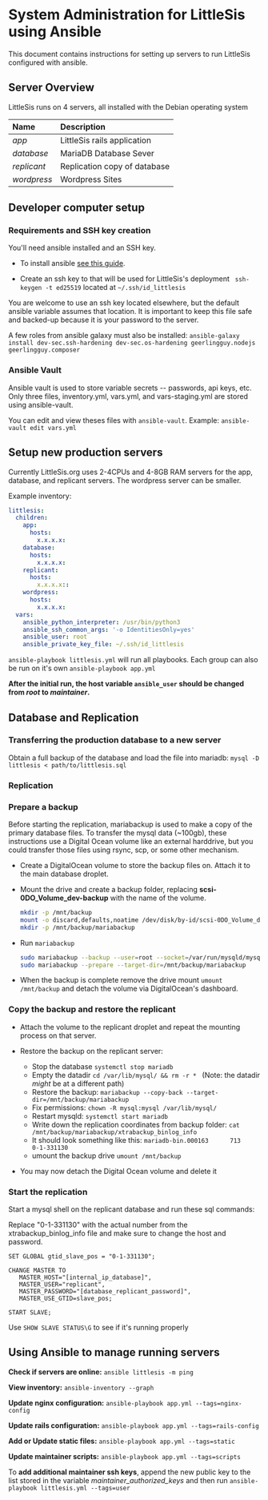 # System Administration for LittleSis using Ansible

This document contains instructions for setting up servers to run LittleSis configured with ansible.

## Server Overview

LittleSis runs on 4 servers, all installed with the Debian operating system

| Name        | Description                  |
|:------------|:-----------------------------|
| *app*       | LittleSis rails application  |
| *database*  | MariaDB Database Sever       |
| *replicant* | Replication copy of database |
| *wordpress* | Wordpress Sites              |

## Developer computer setup
### Requirements and SSH key creation

You'll need ansible installed and an SSH key.

* To install ansible [see this guide](https://docs.ansible.com/ansible/latest/installation_guide/intro_installation.html).

* Create an ssh key to that will be used for LittleSis's deployment ```  ssh-keygen -t ed25519 ``` located at ` ~/.ssh/id_littlesis `

You are welcome to use an ssh key located elsewhere, but the default ansible variable assumes that location. It is important to keep this file safe and backed-up because it is your password to the server.

A few roles from ansible galaxy must also be installed: `ansible-galaxy install dev-sec.ssh-hardening dev-sec.os-hardening geerlingguy.nodejs geerlingguy.composer`

### Ansible Vault

Ansible vault is used to store variable secrets -- passwords, api keys, etc. Only three files, inventory.yml, vars.yml, and vars-staging.yml are stored using ansible-vault.

You can edit and view theses files with `ansible-vault`. Example: `ansible-vault edit vars.yml`

## Setup new production servers

Currently LittleSis.org uses 2-4CPUs and 4-8GB RAM servers for the app, database, and replicant servers. The wordpress server can be smaller.

Example inventory:

``` yaml
littlesis:
  children:
    app:
      hosts:
        x.x.x.x:
    database:
      hosts:
        x.x.x.x:
    replicant:
      hosts:
        x.x.x.x::
    wordpress:
      hosts:
        x.x.x.x:
  vars:
    ansible_python_interpreter: /usr/bin/python3
    ansible_ssh_common_args: '-o IdentitiesOnly=yes'
    ansible_user: root
    ansible_private_key_file: ~/.ssh/id_littlesis
```


` ansible-playbook littlesis.yml ` will run all playbooks. Each group can also be run on it's own `ansible-playbook app.yml`

**After the initial run, the host variable `ansible_user` should be changed from _root_ to _maintainer_.**

## Database and Replication

### Transferring the production database to a new server

Obtain a full backup of the database and load the file into mariadb: ` mysql -D littlesis < path/to/littlesis.sql `

### Replication

### Prepare a backup

Before starting the replication, mariabackup is used to make a copy of the primary database files. To transfer the mysql data (~100gb), these instructions use a Digital Ocean volume like an external harddrive, but you could transfer those files using rsync, scp, or some other mechanism.

- Create a DigitalOcean volume to store the backup files on. Attach it to the main database droplet.

- Mount the drive and create a backup folder, replacing __scsi-0DO_Volume_dev-backup__ with the name of the volume.

    ``` sh
    mkdir -p /mnt/backup
    mount -o discard,defaults,noatime /dev/disk/by-id/scsi-0DO_Volume_dev-backup /mnt/backup
    mkdir -p /mnt/backup/mariabackup
    ```

- Run `mariabackup`

    ``` sh
    sudo mariabackup --backup --user=root --socket=/var/run/mysqld/mysqld.sock --target-dir=/mnt/backup/mariabackup --binlog-info=ON
    sudo mariabackup --prepare --target-dir=/mnt/backup/mariabackup
    ```

- When the backup is complete remove the drive mount ` umount /mnt/backup ` and detach the volume via DigitalOcean's dashboard.

### Copy the backup and restore the replicant

- Attach the volume to the replicant droplet and repeat the mounting process on that server.

- Restore the backup on the replicant server:
  - Stop the database ` systemctl stop mariadb `
  - Empty the datadir `cd /var/lib/mysql/ && rm -r * ` (Note: the datadir *might* be at a different path)
  - Restore the backup: ` mariabackup --copy-back --target-dir=/mnt/backup/mariabackup `
  - Fix permissions: ` chown -R mysql:mysql /var/lib/mysql/ `
  - Restart mysqld: ` systemctl start mariadb `
  - Write down the replication coordinates from backup folder: ` cat /mnt/backup/mariabackup/xtrabackup_binlog_info `
  - It should look something like this: ` mariadb-bin.000163      713     0-1-331130 `
  - umount the backup drive ` umount /mnt/backup `

- You may now detach the Digital Ocean volume and delete it

### Start the replication

Start a mysql shell on the replicant database and run these sql commands:

Replace "0-1-331130" with the actual number from the xtrabackup_binlog_info file and make sure to change the host and password.

```
SET GLOBAL gtid_slave_pos = "0-1-331130";

CHANGE MASTER TO
   MASTER_HOST="[internal_ip_database]",
   MASTER_USER="replicant",
   MASTER_PASSWORD="[database_replicant_password]",
   MASTER_USE_GTID=slave_pos;

START SLAVE;
```

Use `SHOW SLAVE STATUS\G` to see if it's running properly

## Using Ansible to manage running servers

**Check if servers are online:** `ansible littlesis -m ping`

**View inventory:** `ansible-inventory --graph`

**Update nginx configuration:**  `ansible-playbook app.yml --tags=nginx-config`

**Update rails configuration:**  `ansible-playbook app.yml --tags=rails-config`

**Add or Update static files:**  `ansible-playbook app.yml --tags=static`

**Update maintainer scripts:**  `ansible-playbook app.yml --tags=scripts`

To **add additional maintainer ssh keys**, append the new public key to the list stored in the variable *maintainer_authorized_keys* and then run `ansible-playbook littlesis.yml --tags=user`
